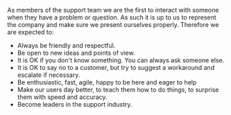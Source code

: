 As members of the support team we are the first to interact with someone when they have a problem or question. As such it is up to us to represent the company and make sure we present ourselves properly. Therefore we are expected to:

* Always be friendly and respectful.
* Be open to new ideas and points of view.
* It is OK if you don't know something. You can always ask someone else.
* It is OK to say no to a customer, but try to suggest a workaround and escalate if necessary.
* Be enthusiastic, fast, agile, happy to be here and eager to help
* Make our users day better, to teach them how to do things, to surprise them with speed and accuracy.
* Become leaders in the support industry.



